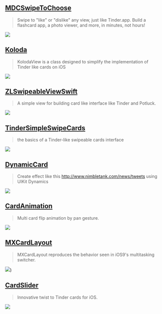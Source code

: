 [MDCSwipeToChoose](https://github.com/modocache/MDCSwipeToChoose)
--
> Swipe to "like" or "dislike" any view, just like Tinder.app. Build a flashcard app, a photo viewer, and more, in minutes, not hours!

![](https://camo.githubusercontent.com/07a54fcf8ab7a955c22e58168178a91f800eecb8/687474703a2f2f636c2e6c792f696d6167652f304d316a314a3045307333472f4d44435377697065546f43686f6f73652d76302e322e302e676966)

[Koloda](https://github.com/Yalantis/Koloda)
--
> KolodaView is a class designed to simplify the implementation of Tinder like cards on iOS

![](https://github.com/Yalantis/Koloda/raw/master/Koloda_v1_example_animation.gif)

[ZLSwipeableViewSwift](https://github.com/zhxnlai/ZLSwipeableViewSwift)
--
> A simple view for building card like interface like Tinder and Potluck.

![](https://github.com/zhxnlai/ZLSwipeableViewSwift/raw/master/Previews/animation.gif)

[TinderSimpleSwipeCards](https://github.com/cwRichardKim/TinderSimpleSwipeCards)
--
> the basics of a Tinder-like swipeable cards interface

![](https://camo.githubusercontent.com/5092b3141585a9de02bf8a19d28bd8f70e156754/687474703a2f2f696d6775722e636f6d2f346259773132652e676966)

[DynamicCard](https://github.com/onmyway133/dynamiccard)
--
> Create effect like this http://www.nimbletank.com/news/tweets using UIKit Dynamics

![](https://camo.githubusercontent.com/5469fa83b70158d1446318ffec34fa69bc8bbd76/687474703a2f2f6f6936312e74696e797069632e636f6d2f323133353370682e6a7067)

[CardAnimation](https://github.com/seedante/CardAnimation)
--
> Multi card flip animation by pan gesture.

![](https://camo.githubusercontent.com/6036f276ae5018ae37a71fd16575fee8dbf449de/68747470733a2f2f6431337961637572716a676172612e636c6f756466726f6e742e6e65742f75736572732f33323339392f73637265656e73686f74732f313236353438372f6174746163686d656e74732f3137333534352f7365637265742d70726f6a6563742d616e696d6174696f6e5f32782e676966)


[MXCardLayout](https://github.com/zqpmaster/MXCardLayout)
--
> MXCardLayout reproduces the behavior seen in iOS9's multitasking switcher.

![](https://github.com/zqpmaster/MXCardLayout/blob/master/MXCardLayout.gif?raw=true))

[CardSlider](https://github.com/saoudrizwan/CardSlider)
--
> Innovative twist to Tinder cards for iOS.

![](https://cloud.githubusercontent.com/assets/7799382/23379940/ba3b91fa-fced-11e6-9639-ff50538a99d9.gif)
